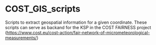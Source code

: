 # COST_GIS_scripts
Scripts to extract geospatial information for a given coordinate. These scripts can serve as backand for the KSP in the COST FAIRNESS project (https://www.cost.eu/cost-action/fair-network-of-micrometeorological-measurements/)



